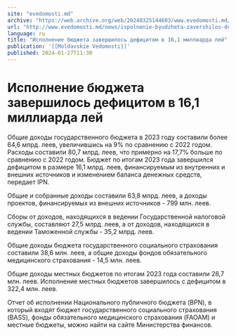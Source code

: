 ```yaml
---
site: "evedomosti.md"
archive: "https://web.archive.org/web/20240325144603/www.evedomosti.md/news/ispolnenie-byudzheta-zavershilos-deficitom-v-161-milliarda-l"
url: "http://www.evedomosti.md/news/ispolnenie-byudzheta-zavershilos-deficitom-v-161-milliarda-l"
language: ru
title: "Исполнение бюджета завершилось дефицитом в 16,1 миллиарда лей"
publication: '[[Moldavskie Vedomosti]]'
published: 2024-01-27T11:30
---
```


# Исполнение бюджета завершилось дефицитом в 16,1 миллиарда лей

Общие доходы государственного бюджета в 2023 году составили более 64,6 млрд. леев, увеличившись на 9% по сравнению с 2022 годом. Расходы составили 80,7 млрд. леев, что примерно на 17,7% больше по сравнению с 2022 годом. Бюджет по итогам 2023 года завершился дефицитом в размере 16,1 млрд. леев, финансируемым из внутренних и внешних источников и изменением баланса денежных средств, передает IPN.

Общие и собранные доходы составили 63,8 млрд. леев, а доходы проектов, финансируемых из внешних источников - 799 млн. леев.

Сборы от доходов, находящихся в ведении Государственной налоговой службы, составляют 27,5 млрд. леев, а от доходов, находящихся в ведении Таможенной службы - 35,2 млрд. леев.

Общие доходы бюджета государственного социального страхования составили 38,6 млн. леев, а общие доходы фондов обязательного медицинского страхования - 14,5 млн. леев.

Общие доходы местных бюджетов по итогам 2023 года составили 28,7 млн. леев. Исполнение местных бюджетов завершилось с дефицитом в 322,4 млн. леев.

Отчет об исполнении Национального публичного бюджета (BPN), в который входят бюджет государственного социального страхования (BASS), фонды обязательного медицинского страхования (FAOAM) и местные бюджеты, можно найти на сайте Министерства финансов.